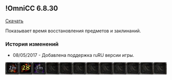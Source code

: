 ## !OmniCC 6.8.30

[Скачать](https://github.com/WoWruRU-ClassicAddons/OmniCC/releases/download/6.8.30/OmniCC.zip)

Показывает время восстановления предметов и заклинаний.

### История изменений
- 08/05/2017 - Добавлена поддержка ruRU версии игры.

![image1](/assets/img/OmniCC.png)